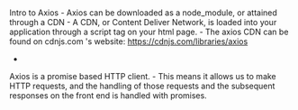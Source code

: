 #
Intro to Axios
    -
    Axios can be downloaded as a node_module, or attained through a CDN -
    A CDN, or Content Deliver Network, is loaded into your application through a script tag on your html page. -
    The axios CDN can be found on cdnjs.com 's website: https://cdnjs.com/libraries/axios

-
Axios is a promise based HTTP client. -
    This means it allows us to make HTTP requests, and the handling of those requests and the subsequent responses on the front end is handled with promises.
